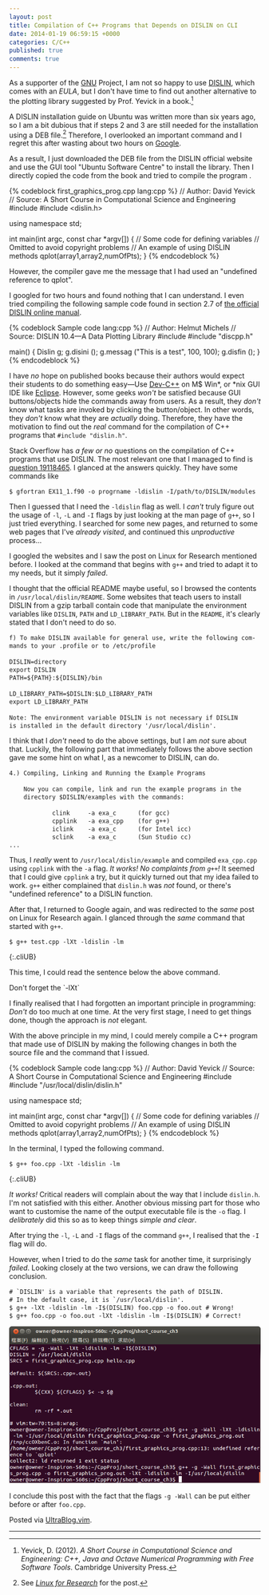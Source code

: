 ```yaml
---
layout: post
title: Compilation of C++ Programs that Depends on DISLIN on CLI
date: 2014-01-19 06:59:15 +0000
categories: C/C++
published: true
comments: true
---
```


As a supporter of the [GNU] Project, I am not so happy to use
[DISLIN], which comes with an *EULA*, but I don't have time to find
out another alternative to the plotting library suggested by Prof.
Yevick in a book.[^book]

<!-- more -->

A DISLIN installation guide on Ubuntu was written more than six years
ago, so I am a bit dubious that if steps 2 and 3 are still needed for
the installation using a DEB file.[^blog1]  Therefore, I overlooked an
important command and I regret this after wasting about two hours on
[Google].

As a result, I just downloaded the DEB file from the DISLIN official
website and use the GUI tool "Ubuntu Software Centre" to install the
library.  Then I directly copied the code from the book and tried to
compile the program .

{% codeblock first_graphics_prog.cpp lang:cpp %}
// Author: David Yevick
// Source: A Short Course in Computational Science and Engineering
#include <iostream>
#include <dislin.h>

using namespace std;

int main(int argc, const char *argv[])
{
    // Some code for defining variables
    // Omitted to avoid copyright problems
    // An example of using DISLIN methods
    qplot(array1,array2,numOfPts);
}
{% endcodeblock %}

However, the compiler gave me the message that I had used an
"undefined reference to qplot".

I googled for two hours and found nothing that I can understand.  I
even tried compiling the following sample code found in section 2.7 of
[the official DISLIN online manual][dislin_man].

{% codeblock Sample code lang:cpp %}
// Author: Helmut Michels
// Source: DISLIN 10.4—A Data Plotting Library
#include <iostream>
#include "discpp.h"

main()
{
    Dislin g;
    g.disini ();
    g.messag ("This is a test", 100, 100);
    g.disfin ();
}
{% endcodeblock %}

I have *no* hope on published books because their authors would expect
their students to do something easy—Use [Dev-C++] on M\$ Win\*, or
\*nix GUI IDE like [Eclipse].  However, some geeks *won't* be
satisfied because GUI buttons/objects hide the commands away from
users.  As a result, they *don't* know what tasks are invoked by
clicking the button/object.  In other words, they *don't* know what
they are *actually* doing.  Therefore, they have the motivation to
find out the *real* command for the compilation of C++ programs that
`#include "dislin.h"`.

Stack Overflow has *a few or no* questions on the compilation of C++
programs that use DISLIN.  The most relevant one that I managed to
find is [question 19118465][so19118465].  I glanced at the answers
quickly.  They have some commands like

<pre class="cli"><code class="UBMono">$ gfortran EX11_1.f90 -o progrname <span class="UBHLCode">-ldislin</span> -I/path/to/DISLIN/modules
</code></pre>

Then I guessed that I need the `-ldislin` flag as well.  I *can't*
truly figure out the usage of `-l`, `-L` and `-I` flags by just
looking at the man page of `g++`, so I just tried everything.  I
searched for some new pages, and returned to some web pages that I've
*already visited*, and continued this *unproductive* process...

I googled the websites and I saw the post on Linux for Research
mentioned before.  I looked at the command that begins with `g++` and
tried to adapt it to my needs, but it simply *failed*.

I thought that the official README maybe useful, so I browsed the
contents in `/usr/local/dislin/README`.  Some websites that teach
users to install DISLIN from a gzip tarball contain code that
manipulate the environment variables like `DISLIN`, `PATH` and
`LD_LIBRARY_PATH`.  But in the `README`, it's clearly stated that I
don't need to do so.

<pre class="cli"><code class="UBMono">f) To make DISLIN available for general use, write the following com-
mands to your .profile or to /etc/profile

DISLIN=directory
export DISLIN
PATH=${PATH}:${DISLIN}/bin

LD_LIBRARY_PATH=$DISLIN:$LD_LIBRARY_PATH
export LD_LIBRARY_PATH

<span class="UBHLCode">Note: The environment variable DISLIN is not necessary if DISLIN
is installed in the default directory '/usr/local/dislin'.</span>
</code></pre>

I think that I *don't* need to do the above settings, but I am *not*
sure about that.  Luckily, the following part that immediately follows
the above section gave me some hint on what I, as a newcomer to
DISLIN, can do.

<pre class="cli"><code class="UBMono">4.) Compiling, Linking and Running the Example Programs

    Now you can compile, link and run the example programs in the
    directory $DISLIN/examples with the commands:

		    clink     -a exa_c      (for gcc)
		    <span class="UBHLCode">cpplink   -a exa_cpp    (for g++)</span>
		    iclink    -a exa_c      (for Intel icc)
		    sclink    -a exa_c      (Sun Studio cc)
...
</code></pre>

Thus, I *really* went to `/usr/local/dislin/example` and compiled
`exa_cpp.cpp` using `cpplink` with the `-a` flag.  *It works! No
complaints from `g++`!* It seemed that I could give `cpplink` a try,
but it quickly turned out that my idea failed to work.  `g++` either
complained that `dislin.h` was *not* found, or there's "undefined
reference" to a DISLIN function.

After that, I returned to Google again, and was redirected to the
*same* post on Linux for Research again.  I glanced through the *same*
command that started with `g++`.

    $ g++ test.cpp -lXt -ldislin -lm
{:.cliUB}

This time, I could read the sentence below the above command.

<quote>
    Don't forget the `-lXt`
</quote>

I finally realised that I had forgotten an important principle in
programming: *Don't* do too much at one time.  At the very first
stage, I need to get things done, though the approach is *not*
elegant.

With the above principle in my mind, I could merely compile a C++
program that made use of DISLIN by making the following changes in
both the source file and the command that I issued.

{% codeblock Sample code lang:cpp %}
// Author: David Yevick
// Source: A Short Course in Computational Science and Engineering
#include <iostream>
#include "/usr/local/dislin/dislin.h"

using namespace std;

int main(int argc, const char *argv[])
{
// Some code for defining variables
// Omitted to avoid copyright problems
// An example of using DISLIN methods
qplot(array1,array2,numOfPts);
}
{% endcodeblock %}

In the terminal, I typed the following command.

    $ g++ foo.cpp -lXt -ldislin -lm
{:.cliUB}

*It works!* Critical readers will complain about the way that I
include `dislin.h`.  I'm not satisfied with this either.  Another
obvious missing part for those who want to customise the name of the
output executable file is the `-o` flag.  I *delibrately* did this so
as to keep things *simple and clear*.

After trying the `-l`, `-L` and `-I` flags of the command `g++`, I
realised that the `-I` flag will do.

However, when I tried to do the *same* task for another time, it
surprisingly *failed*.  Looking closely at the two versions, we can
draw the following conclusion.

<pre class="cli"><code class="UBMono"># `DISLIN' is a variable that represents the path of DISLIN.
# In the default case, it is `/usr/local/dislin'.
$ g++ <span class="err">-lXt -ldislin -lm</span> -I$(DISLIN) foo.cpp -o foo.out # Wrong!
$ g++ foo.cpp -o foo.out <span class="UBHLCode">-lXt -ldislin -lm</span> -I$(DISLIN) # Correct!
</code></pre>

![message_from_g++](/images/posts/DISLIN/dislin-compile-140119.png)

I conclude this post with the fact that the flags `-g -Wall` can be
put either before or after `foo.cpp`.

Posted via [UltraBlog.vim].

---
[^book]:
    Yevick, D.  (2012).  *A Short Course in Computational Science and
    Engineering: C++, Java and Octave Numerical Programming with Free
    Software Tools*.  Cambridge University Press.

[^blog1]: See [*Linux for Research*][blog1] for the post.

[GNU]: https://www.gnu.org/
[DISLIN]: http://www.dislin.de/
[blog1]: http://linux4research.blogspot.hk/2007/05/install-and-use-dislin-under-linuxe.html
[Google]: https://www.google.com/
[dislin_man]: http://www2.mps.mpg.de/dislin/contents.html
[Dev-C++]: http://www.bloodshed.net/devcpp.html
[Eclipse]: http://www.eclipse.org
[so19118465]: http://stackoverflow.com/q/19118465 "Compiling dislin gfortran"
[UltraBlog.vim]: http://0x3f.org/blog/ultrablog-as-an-ultimate-vim-blogging-plugin/
